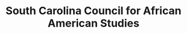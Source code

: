 ---
layout: repo
title: "South Carolina Council for African American Studies"
id: 1999
permalink: repos/1999/
---